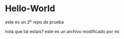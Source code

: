 # Hello-World
este es un 2º repo de prueba 


hola que tal estais? este es un archivo modificado por mi
